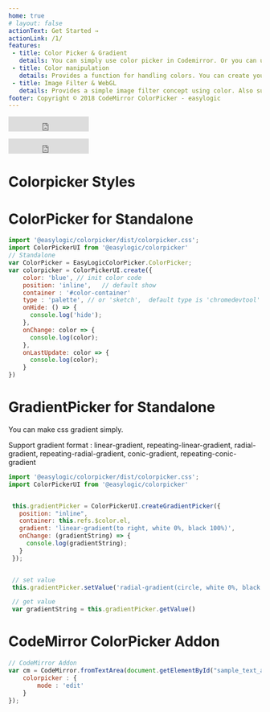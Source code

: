```yaml
---
home: true
# layout: false
actionText: Get Started →
actionLink: /1/
features:
 - title: Color Picker & Gradient
   details: You can simply use color picker in Codemirror. Or you can use it alone.
 - title: Color manipulation
   details: Provides a function for handling colors. You can create your own color.
 - title: Image Filter & WebGL
   details: Provides a simple image filter concept using color. Also support WebGL image filter for speed. Let's make the image freely.
footer: Copyright © 2018 CodeMirror ColorPicker - easylogic
---
```


<colorpicker-standalone-version />  <iframe src="https://ghbtns.com/github-btn.html?user=easylogic&repo=colorpicker&type=star&count=true&size=large" frameborder="0" scrolling="0" width="160px" height="30px"></iframe>


<div></div>


<colorpicker-version />  <iframe src="https://ghbtns.com/github-btn.html?user=easylogic&repo=codemirror-colorpicker&type=star&count=true&size=large" frameborder="0" scrolling="0" width="160px" height="30px"></iframe>


# Colorpicker Styles
 
<ClientOnly>
<colorpicker-all />
</ClientOnly>




# ColorPicker for Standalone


<ClientOnly>
<colorpicker />
</ClientOnly>

```js
import '@easylogic/colorpicker/dist/colorpicker.css';
import ColorPickerUI from '@easylogic/colorpicker'
// Standalone 
var ColorPicker = EasyLogicColorPicker.ColorPicker;
var colorpicker = ColorPickerUI.create({
    color: 'blue', // init color code 
    position: 'inline',   // default show 
    container : '#color-container'
    type : 'palette', // or 'sketch',  default type is 'chromedevtool'
    onHide: () => {
      console.log('hide');
    },
    onChange: color => {
      console.log(color);
    },
    onLastUpdate: color => {
      console.log(color);
    }
}) 
```

# GradientPicker for Standalone 

You can make css gradient simply.

Support gradient format :  linear-gradient, repeating-linear-gradient, radial-gradient, repeating-radial-gradient, conic-gradient, repeating-conic-gradient



<ClientOnly>
<gradientpicker />
</ClientOnly>

```js
import '@easylogic/colorpicker/dist/colorpicker.css';
import ColorPickerUI from '@easylogic/colorpicker'


 this.gradientPicker = ColorPickerUI.createGradientPicker({
   position: "inline",
   container: this.refs.$color.el,
   gradient: 'linear-gradient(to right, white 0%, black 100%)',
   onChange: (gradientString) => {
     console.log(gradientString);
   }
 });


 // set value 
 this.gradientPicker.setValue('radial-gradient(circle, white 0%, black 100%'));

 // get value
 var gradientString = this.gradientPicker.getValue()
```


# CodeMirror ColorPicker Addon

<ClientOnly>
<colorpicker-codemirror />
</ClientOnly>

```js
// CodeMirror Addon 
var cm = CodeMirror.fromTextArea(document.getElementById("sample_text_area"), {
    colorpicker : {
        mode : 'edit'
    }
});
```
